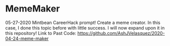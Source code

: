 # MemeMaker
05-27-2020 Mintbean CareerHack prompt! Create a meme creator. In this case, I done this topic before with little success. I will now expand upon it in this repository! 
Link to Past Code: https://github.com/AshJVelasquez/2020-04-24-meme-maker
